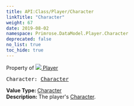 ```yaml
---
title: API:Class/Player/Character
linkTitle: "Character"
weight: 67
date: 2019-08-02
namespace: Primrose.DataModel.Player.Character
deprecated: false
no_list: true
toc_hide: true
---
```

Property of <a href="/docs/api-reference/Class/Player"><img src="/icons/silk/user.png"/>&nbsp;Player</a>
<pre class="method-declaration">
Character: <a class="type" href="/docs/api-reference/Class/Character">Character</a></pre>
<b>Value Type: </b>
<a class="type" href="/docs/api-reference/Class/Character">Character</a>
<br/>
<b>Description: </b>
The player's <a href="/docs/api-reference/Class/Character/" >Character</a>.

